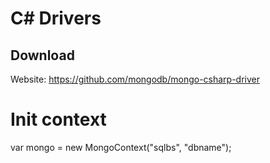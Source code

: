 ﻿C# Drivers
==========

Download
--------
Website: https://github.com/mongodb/mongo-csharp-driver

Init context
============
var mongo = new MongoContext("sqlbs", "dbname");

